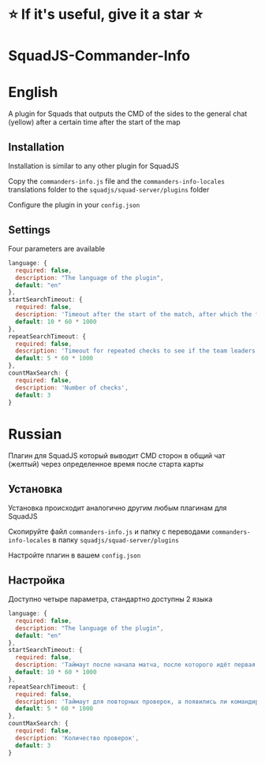 # ⭐ If it's useful, give it a star ⭐
# SquadJS-Commander-Info

# English

A plugin for Squads that outputs the CMD of the sides to the general chat (yellow) after a certain time after the start of the map

## Installation

Installation is similar to any other plugin for SquadJS

Copy the `commanders-info.js` file and the `commanders-info-locales` translations folder to the `squadjs/squad-server/plugins` folder

Configure the plugin in your `config.json`

## Settings

Four parameters are available

```js
language: {
  required: false,
  description: "The language of the plugin",
  default: "en"
},
startSearchTimeout: {
  required: false,
  description: 'Timeout after the start of the match, after which the first check for side commanders for both teams is performed, in ms',
  default: 10 * 60 * 1000
},
repeatSearchTimeout: {
  required: false,
  description: 'Timeout for repeated checks to see if the team leaders for both teams have appeared, in ms',
  default: 5 * 60 * 1000
},
countMaxSearch: {
  required: false,
  description: 'Number of checks',
  default: 3
}
```

# Russian

Плагин для SquadJS который выводит CMD сторон в общий чат (желтый) через определенное время после старта карты

## Установка

Установка происходит аналогично другим любым плагинам для SquadJS

Скопируйте файл `commanders-info.js` и папку с переводами `commanders-info-locales` в папку `squadjs/squad-server/plugins`

Настройте плагин в вашем `config.json`

## Настройка

Доступно четыре параметра, стандартно доступны 2 языка

```js
language: {
  required: false,
  description: "The language of the plugin",
  default: "en"
},
startSearchTimeout: {
  required: false,
  description: 'Таймаут после начала матча, после которого идёт первая проверка на наличие командиров сторон за обе команды, в мс',
  default: 10 * 60 * 1000
},
repeatSearchTimeout: {
  required: false,
  description: 'Таймаут для повторных проверок, а появились ли командиры сторон за обе команды, в мс',
  default: 5 * 60 * 1000
},
countMaxSearch: {
  required: false,
  description: 'Количество проверок',
  default: 3
}
```

